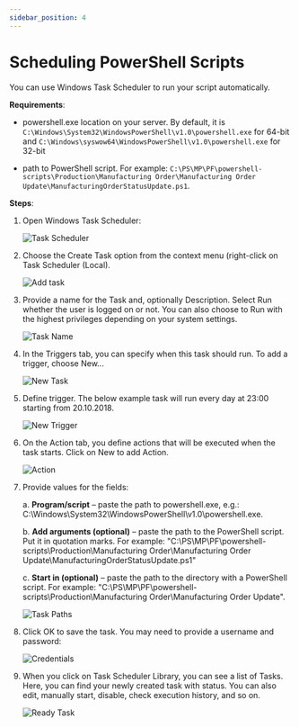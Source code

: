 ```yaml
---
sidebar_position: 4
---
```


# Scheduling PowerShell Scripts

You can use Windows Task Scheduler to run your script automatically.

**Requirements**:

- powershell.exe location on your server. By default, it is `C:\Windows\System32\WindowsPowerShell\v1.0\powershell.exe` for 64-bit and `C:\Windows\syswow64\WindowsPowerShell\v1.0\powershell.exe` for 32-bit

- path to PowerShell script. For example: `C:\PS\MP\PF\powershell-scripts\Production\Manufacturing Order\Manufacturing Order Update\ManufacturingOrderStatusUpdate.ps1`.

**Steps**:

1. Open Windows Task Scheduler:

    ![Task Scheduler](./media/scheduling-scripts/task-scheduler.webp)

2. Choose the Create Task option from the context menu (right-click on Task Scheduler (Local).

    ![Add task](./media/scheduling-scripts/create-task.webp)

3. Provide a name for the Task and, optionally Description. Select Run whether the user is logged on or not. You can also choose to Run with the highest privileges depending on your system settings.

    ![Task Name](./media/scheduling-scripts/task-name.webp)

4. In the Triggers tab, you can specify when this task should run. To add a trigger, choose New...

    ![New Task](./media/scheduling-scripts/new-task.webp)

5. Define trigger. The below example task will run every day at 23:00 starting from 20.10.2018.

    ![New Trigger](./media/scheduling-scripts/new-trigger.webp)

6. On the Action tab, you define actions that will be executed when the task starts. Click on New to add Action.

    ![Action](./media/scheduling-scripts/action-type.webp)

7. Provide values for the fields:

    a. **Program/script** – paste the path to powershell.exe, e.g.: C:\Windows\System32\WindowsPowerShell\v1.0\powershell.exe.

    b. **Add arguments (optional)** – paste the path to the PowerShell script. Put it in quotation marks. For example: "C:\PS\MP\PF\powershell-scripts\Production\Manufacturing Order\Manufacturing Order Update\ManufacturingOrderStatusUpdate.ps1"

    c. **Start in (optional)** – paste the path to the directory with a PowerShell script. For example: "C:\PS\MP\PF\powershell-scripts\Production\Manufacturing Order\Manufacturing Order Update\".

    ![Task Paths](./media/scheduling-scripts//task-paths.webp)

8. Click OK to save the task. You may need to provide a username and password:

    ![Credentials](./media/scheduling-scripts/scheduling-name.webp)

9. When you click on Task Scheduler Library, you can see a list of Tasks. Here, you can find your newly created task with status. You can also edit, manually start, disable, check execution history, and so on.

    ![Ready Task](./media/scheduling-scripts/ready-task.webp)
